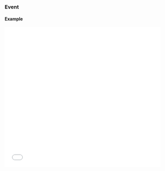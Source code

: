 ### Event

#### Example

<iframe width="100%" height="450" src="//jsfiddle.net/vue_echarts/xzosnow7/26/embedded/result,html,js/?bodyColor=fff" allowfullscreen="allowfullscreen" frameborder="0"></iframe>
